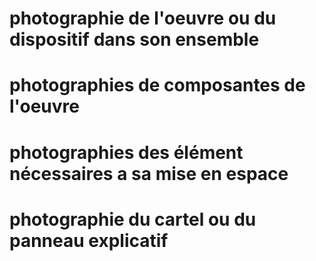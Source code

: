 # photographie de l'oeuvre ou du dispositif dans son ensemble

# photographies de composantes de l'oeuvre

# photographies des élément nécessaires a sa mise en espace


# photographie du cartel ou du panneau explicatif




